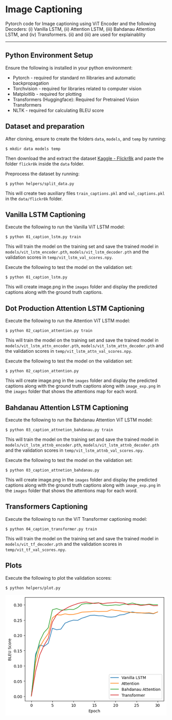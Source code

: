 # Image Captioning

Pytorch code for Image captioning using ViT Encoder and the following Decoders:  (i) Vanilla LSTM, (ii) Attention LSTM, (iii) Bahdanau Attention LSTM, and (iv) Transformers. (ii) and (iii) are used for explainablity

---

## Python Environment Setup

Ensure the following is installed in your python environment:

- Pytorch - required for standard nn llibraries and automatic backpropagation
- Torchvision - required for libraries related to computer vision
- Matploitlib - required for plotting
- Transformers (Huggingface): Required for Pretrained Vision Transformers
- NLTK - required for calculating BLEU score

## Dataset and preparation

After cloning, ensure to create the folders `data`, `models`, and `temp` by running:
```
$ mkdir data models temp
```
Then download the and extract the dataset [Kaggle - Flickr8k](https://www.kaggle.com/datasets/adityajn105/flickr8k) and paste the folder `flickr8k` inside the `data` folder.

Preprocess the dataset by running:
```
$ python helpers/split_data.py
```
This will create two auxiliary files `train_captions.pkl` and `val_captions.pkl` in the `data/flickr8k` folder.

## Vanilla LSTM Captioning

Execute the following to run the Vanilla ViT LSTM model:
```
$ python 01_caption_lstm.py train
```
This will train the model on the training set and save the trained model in `models/vit_lstm_encoder.pth`, `models/vit_lstm_decoder.pth` and the validation scores in `temp/vit_lstm_val_scores.npy`.

Execute the following to test the model on the validation set:
```
$ python 01_caption_lstm.py
```
This will create image.png in the `images` folder and display the predicted captions along with the ground truth captions.

## Dot Production Attention LSTM Captioning

Execute the following to run the Attention ViT LSTM model:
```
$ python 02_caption_attention.py train
```
This will train the model on the training set and save the trained model in `models/vit_lstm_attn_encoder.pth`, `models/vit_lstm_attn_decoder.pth` and the validation scores in `temp/vit_lstm_attn_val_scores.npy`.

Execute the following to test the model on the validation set:
```
$ python 02_caption_attention.py
```
This will create image.png in the `images` folder and display the predicted captions along with the ground truth captions along with `image_exp.png` in the `images` folder that shows the attentions map for each word.

## Bahdanau Attention LSTM Captioning

Execute the following to run the Bahdanau Attention ViT LSTM model:
```
$ python 03_caption_attnetion_bahdanau.py train
```
This will train the model on the training set and save the trained model in `models/vit_lstm_attnb_encoder.pth`, `models/vit_lstm_attnb_decoder.pth` and the validation scores in `temp/vit_lstm_attnb_val_scores.npy`.

Execute the following to test the model on the validation set:
```
$ python 03_caption_attnetion_bahdanau.py
```
This will create image.png in the `images` folder and display the predicted captions along with the ground truth captions along with `image_exp.png` in the `images` folder that shows the attentions map for each word.

## Transformers Captioning

Execute the following to run the ViT Transformer captioning model:
```
$ python 04_caption_transformer.py train
```
This will train the model on the training set and save the trained model in `models/vit_tf_decoder.pth` and the validation scores in `temp/vit_tf_val_scores.npy`.

## Plots

Execute the following to plot the validation scores:
```
$ python helpers/plot.py
```

![A plot showing how the model fits on the validaition set in the BLEU metric](images/plot.png "Val BLUE scores")
